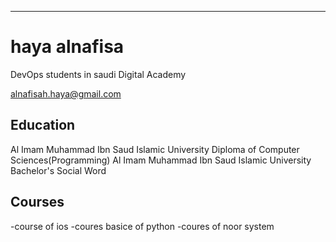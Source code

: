 ---
# haya alnafisa
DevOps students in saudi Digital Academy
<div id="email">
<a href="alnafisah.haya@gmail.com">alnafisah.haya@gmail.com</a>
</div>

## Education
Al Imam Muhammad Ibn Saud Islamic University Diploma of Computer Sciences(Programming)
Al Imam Muhammad Ibn Saud Islamic University Bachelor's Social Word

## Courses
-course of ios
-coures basice of python 
-coures of noor system



<!-- ### Footer

Last updated: June 2022 -->
